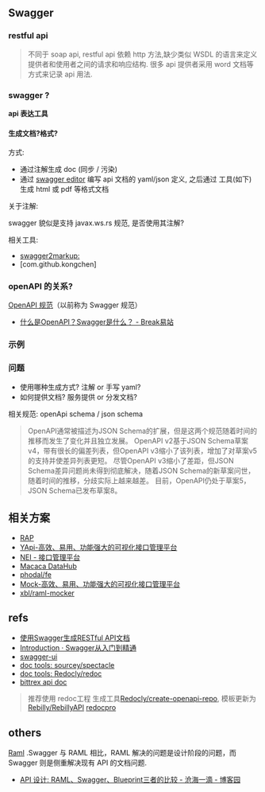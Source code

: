 ## Swagger



### restful api



> 不同于 soap api, restful api 依赖 http 方法,缺少类似 WSDL 的语言来定义提供者和使用者之间的请求和响应结构. 很多 api 提供者采用 word 文档等方式来记录 api 用法.


### swagger ?

**api 表达工具**

#### 生成文档?格式?

方式:


- 通过注解生成 doc (同步  / 污染)
- 通过 [swagger editor](http://editor.swagger.io/#/) 编写 api 文档的 yaml/json 定义, 之后通过 工具(如下) 生成 html 或 pdf 等格式文档


关于注解:

swagger 貌似是支持  javax.ws.rs 规范, 是否使用其注解?

相关工具:

- [swagger2markup:](https://github.com/Swagger2Markup/swagger2markup)
- [com.github.kongchen]

### openAPI 的关系?

[OpenAPI 规范](https://swagger.io/specification/)（以前称为 Swagger 规范）

- [什么是OpenAPI？Swagger是什么？ - Break易站](https://www.breakyizhan.com/swagger/2806.html)


### 示例




### 问题

- 使用哪种生成方式? 注解 or 手写 yaml?
- 如何提供文档? 服务提供 or 分发文档?

相关规范: openApi schema / json schema

> OpenAPI通常被描述为JSON Schema的扩展，但是这两个规范随着时间的推移而发生了变化并且独立发展。 OpenAPI v2基于JSON Schema草案v4，带有很长的偏差列表，但OpenAPI v3缩小了该列表，增加了对草案v5的支持并使差异列表更短。 尽管OpenAPI v3缩小了差距，但JSON Schema差异问题尚未得到彻底解决，随着JSON Schema的新草案问世，随着时间的推移，分歧实际上越来越差。 目前，OpenAPI仍处于草案5，JSON Schema已发布草案8。


## 相关方案

- [RAP](http://rap2.taobao.org/)
- [YApi-高效、易用、功能强大的可视化接口管理平台](http://yapi.demo.qunar.com/)
- [NEI - 接口管理平台](https://nei.netease.com/)
- [Macaca DataHub](https://macacajs.github.io/macaca-datahub/zh/)
- [phodal/fe](https://github.com/phodal/fe/blob/master/chapters/chapter-13.md)
- [Mock-高效、易用、功能强大的可视化接口管理平台](https://mock.yonyoucloud.com/)
- [xbl/raml-mocker](https://github.com/xbl/raml-mocker)

## refs

- [使用Swagger生成RESTful API文档](https://www.xncoding.com/2017/06/09/web/swagger.html)
- [Introduction · Swagger从入门到精通](https://huangwenchao.gitbooks.io/swagger/content/)
- [swagger-ui](https://github.com/swagger-api/swagger-ui/blob/HEAD/docs/usage/installation.md)
- [doc tools: sourcey/spectacle](https://github.com/sourcey/spectacle)
- [doc tools: Redocly/redoc](https://github.com/Redocly/redoc)
- [bittrex api doc](https://github.com/Bittrex/bittrex.github.io)

> 推荐使用 redoc工程 生成工具[Redocly/create-openapi-repo](https://github.com/Redocly/create-openapi-repo), 模板更新为[Rebilly/RebillyAPI](https://github.com/Rebilly/RebillyAPI/blob/master/web/index.html)
> [redocpro](https://redocpro.redoc.ly/docs/basic-usage/)

## others

[Raml](https://raml.org/) .Swagger 与 RAML 相比，RAML 解决的问题是设计阶段的问题，而 Swagger 则是侧重解决现有 API 的文档问题.

- [API 设计: RAML、Swagger、Blueprint三者的比较 - 沧海一滴 - 博客园](https://www.cnblogs.com/softidea/p/5728952.html)

